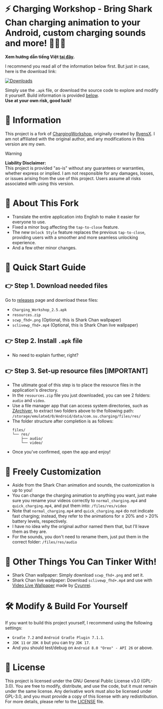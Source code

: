 # ⚡ Charging Workshop - Bring Shark Chan charging animation to your Android, custom charging sounds and more! 🦈🦈🦈

**Xem hướng dẫn tiếng Việt [tại đây](https://github.com/YunyiKovsha/Charging_Workshop/blob/master/README_VI.md).**

I recommend you read all of the information below first. But just in case, here is the download link:

[![Downloads](https://img.shields.io/github/downloads/YunyiKovsha/Charging_Workshop/total)](https://github.com/YunyiKovsha/Charging_Workshop/releases/)

Simply use the `.apk` file, or download the source code to explore and modify it yourself. Build information is provided [below](https://github.com/YunyiKovsha/Charging_Workshop#%EF%B8%8F-modify--build-for-yourself).  
**Use at your own risk, good luck!**

# 📌 Information

This project is a fork of [ChargingWorkshop](https://github.com/RyensX/ChargingWorkshop), originally created by [RyensX](https://github.com/RyensX). I am not affiliated with the original author, and any modifications in this version are my own.

> [!WARNING]
> **Liability Disclaimer:**  
> This project is provided "as-is" without any guarantees or warranties, whether express or implied. I am not responsible for any damages, losses, or issues arising from the use of this project. Users assume all risks associated with using this version.

# 📝 About This Fork

- Translate the entire application into English to make it easier for everyone to use.
- Fixed a minor bug affecting the `tap-to-close` feature.
- The new `Unlock Style` feature replaces the previous `tap-to-close`, providing users with a smoother and more seamless unlocking experience.
- And a few other minor changes.

# 🚀 Quick Start Guide

## 👉 Step 1. Download needed files

Go to [releases](https://github.com/YunyiKovsha/Charging_Workshop/releases/) page and download these files:
- `Charging_Workshop_2.5.apk`
- `resources.zip`
- `scwp_fhd+.png` (Optional, this is Shark Chan wallpaper)
- `sclivewp_fhd+.mp4` (Optional, this is Shark Chan live wallpaper)

## 👉 Step 2. Install `.apk` file

- No need to explain further, right?

## 👉 Step 3. Set-up resource files [IMPORTANT]

- The ultimate goal of this step is to place the resource files in the application's directory.
- In the `resources.zip` file you just downloaded, you can see 2 folders: `audio` and `video`.
- Use a file manager app that can access system directories, such as [ZArchiver](https://play.google.com/store/apps/details?id=ru.zdevs.zarchiver), to extract two folders above to the following path:
  `/storage/emulated/0/Android/data/com.su.charging/files/res/`
- The folder structure after completion is as follows:
  ```
  files/
  └── res/
      ├── audio/
      └── video/
  ```
- Once you've confirmed, open the app and enjoy!

# 🎨 Freely Customization

- Aside from the Shark Chan animation and sounds, the customization is up to you!
- You can change the charging animation to anything you want, just make sure you rename your videos correctly to `normal_charging.mp4` and `quick_charging.mp4`, and put them into: `/files/res/video`
- Note that `normal_charging.mp4` and `quick_charging.mp4` do not indicate fast charging; instead, they refer to the animations for ≤ 20% and > 20% battery levels, respectively.
- I have no idea why the original author named them that, but I’ll leave them as they are.
- For the sounds, you don't need to rename them, just put them in the correct folder: `/files/res/audio`

# 🧩 Other Things You Can Tinker With!

- Shark Chan wallpaper: Simply download `scwp_fhd+.png` and set it.
- Shark Chan live wallpaper: Download `sclivewp_fhd+.mp4` and use with [Video Live Wallpaper](https://github.com/cyunrei/Video-Live-Wallpaper) made by [Cyunrei](https://github.com/cyunrei).

# 🛠️ Modify & Build For Yourself

If you want to build this project yourself, I recommend using the following settings:
- `Gradle 7.2` and `Android Gradle Plugin 7.1.1`.
- `JDK 11` or `JDK 8` but you can try `JDK 17`.
- And you should test/debug on `Android 8.0 "Oreo" - API 26` or above.

# 📄 License

This project is licensed under the GNU General Public License v3.0 (GPL-3.0). You are free to modify, distribute, and use the code, but it must remain under the same license. Any derivative work must also be licensed under GPL-3.0, and you must provide a copy of this license with any redistribution. For more details, please refer to the [LICENSE](https://github.com/YunyiKovsha/Charging_Workshop/blob/master/LICENSE) file.
